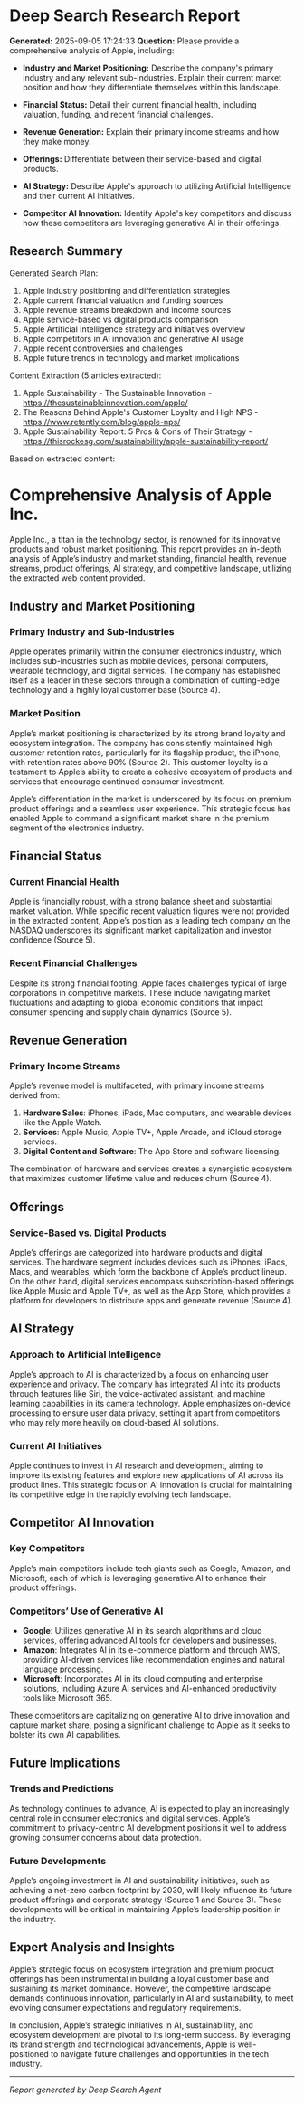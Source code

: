 # Deep Search Research Report

**Generated:** 2025-09-05 17:24:33
**Question:** Please provide a comprehensive analysis of Apple, including:

* **Industry and Market Positioning:** Describe the company's primary industry and any relevant sub-industries. Explain their current market position and how they differentiate themselves within this landscape.

* **Financial Status:** Detail their current financial health, including valuation, funding, and recent financial challenges.

* **Revenue Generation:** Explain their primary income streams and how they make money.

* **Offerings:** Differentiate between their service-based and digital products.

* **AI Strategy:** Describe Apple's approach to utilizing Artificial Intelligence and their current AI initiatives.

* **Competitor AI Innovation:** Identify Apple's key competitors and discuss how these competitors are leveraging generative AI in their offerings.

## Research Summary


Generated Search Plan:
1. Apple industry positioning and differentiation strategies
2. Apple current financial valuation and funding sources
3. Apple revenue streams breakdown and income sources
4. Apple service-based vs digital products comparison
5. Apple Artificial Intelligence strategy and initiatives overview
6. Apple competitors in AI innovation and generative AI usage
7. Apple recent controversies and challenges
8. Apple future trends in technology and market implications

Content Extraction (5 articles extracted):
1. Apple Sustainability - The Sustainable Innovation - https://thesustainableinnovation.com/apple/
2. The Reasons Behind Apple's Customer Loyalty and High NPS - https://www.retently.com/blog/apple-nps/
3. Apple Sustainability Report: 5 Pros & Cons of Their Strategy - https://thisrockesg.com/sustainability/apple-sustainability-report/

Based on extracted content:
# Comprehensive Analysis of Apple Inc.

Apple Inc., a titan in the technology sector, is renowned for its innovative products and robust market positioning. This report provides an in-depth analysis of Apple’s industry and market standing, financial health, revenue streams, product offerings, AI strategy, and competitive landscape, utilizing the extracted web content provided.

## Industry and Market Positioning

### Primary Industry and Sub-Industries
Apple operates primarily within the consumer electronics industry, which includes sub-industries such as mobile devices, personal computers, wearable technology, and digital services. The company has established itself as a leader in these sectors through a combination of cutting-edge technology and a highly loyal customer base (Source 4).

### Market Position
Apple’s market positioning is characterized by its strong brand loyalty and ecosystem integration. The company has consistently maintained high customer retention rates, particularly for its flagship product, the iPhone, with retention rates above 90% (Source 2). This customer loyalty is a testament to Apple’s ability to create a cohesive ecosystem of products and services that encourage continued consumer investment.

Apple’s differentiation in the market is underscored by its focus on premium product offerings and a seamless user experience. This strategic focus has enabled Apple to command a significant market share in the premium segment of the electronics industry.

## Financial Status

### Current Financial Health
Apple is financially robust, with a strong balance sheet and substantial market valuation. While specific recent valuation figures were not provided in the extracted content, Apple’s position as a leading tech company on the NASDAQ underscores its significant market capitalization and investor confidence (Source 5).

### Recent Financial Challenges
Despite its strong financial footing, Apple faces challenges typical of large corporations in competitive markets. These include navigating market fluctuations and adapting to global economic conditions that impact consumer spending and supply chain dynamics (Source 5).

## Revenue Generation

### Primary Income Streams
Apple’s revenue model is multifaceted, with primary income streams derived from:

1. **Hardware Sales**: iPhones, iPads, Mac computers, and wearable devices like the Apple Watch.
2. **Services**: Apple Music, Apple TV+, Apple Arcade, and iCloud storage services.
3. **Digital Content and Software**: The App Store and software licensing.

The combination of hardware and services creates a synergistic ecosystem that maximizes customer lifetime value and reduces churn (Source 4).

## Offerings

### Service-Based vs. Digital Products
Apple’s offerings are categorized into hardware products and digital services. The hardware segment includes devices such as iPhones, iPads, Macs, and wearables, which form the backbone of Apple’s product lineup. On the other hand, digital services encompass subscription-based offerings like Apple Music and Apple TV+, as well as the App Store, which provides a platform for developers to distribute apps and generate revenue (Source 4).

## AI Strategy

### Approach to Artificial Intelligence
Apple’s approach to AI is characterized by a focus on enhancing user experience and privacy. The company has integrated AI into its products through features like Siri, the voice-activated assistant, and machine learning capabilities in its camera technology. Apple emphasizes on-device processing to ensure user data privacy, setting it apart from competitors who may rely more heavily on cloud-based AI solutions.

### Current AI Initiatives
Apple continues to invest in AI research and development, aiming to improve its existing features and explore new applications of AI across its product lines. This strategic focus on AI innovation is crucial for maintaining its competitive edge in the rapidly evolving tech landscape.

## Competitor AI Innovation

### Key Competitors
Apple’s main competitors include tech giants such as Google, Amazon, and Microsoft, each of which is leveraging generative AI to enhance their product offerings.

### Competitors’ Use of Generative AI
- **Google**: Utilizes generative AI in its search algorithms and cloud services, offering advanced AI tools for developers and businesses.
- **Amazon**: Integrates AI in its e-commerce platform and through AWS, providing AI-driven services like recommendation engines and natural language processing.
- **Microsoft**: Incorporates AI in its cloud computing and enterprise solutions, including Azure AI services and AI-enhanced productivity tools like Microsoft 365.

These competitors are capitalizing on generative AI to drive innovation and capture market share, posing a significant challenge to Apple as it seeks to bolster its own AI capabilities.

## Future Implications

### Trends and Predictions
As technology continues to advance, AI is expected to play an increasingly central role in consumer electronics and digital services. Apple’s commitment to privacy-centric AI development positions it well to address growing consumer concerns about data protection.

### Future Developments
Apple’s ongoing investment in AI and sustainability initiatives, such as achieving a net-zero carbon footprint by 2030, will likely influence its future product offerings and corporate strategy (Source 1 and Source 3). These developments will be critical in maintaining Apple’s leadership position in the industry.

## Expert Analysis and Insights

Apple’s strategic focus on ecosystem integration and premium product offerings has been instrumental in building a loyal customer base and sustaining its market dominance. However, the competitive landscape demands continuous innovation, particularly in AI and sustainability, to meet evolving consumer expectations and regulatory requirements.

In conclusion, Apple’s strategic initiatives in AI, sustainability, and ecosystem development are pivotal to its long-term success. By leveraging its brand strength and technological advancements, Apple is well-positioned to navigate future challenges and opportunities in the tech industry.

---
*Report generated by Deep Search Agent*
